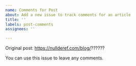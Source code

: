 ```yaml
---
name: Comments for Post
about: Add a new issue to track comments for an article
title: ''
labels: post-comments
assignees: ''

---
```


Original post: https://nullderef.com/blog/??????

You can use this issue to leave any comments.
